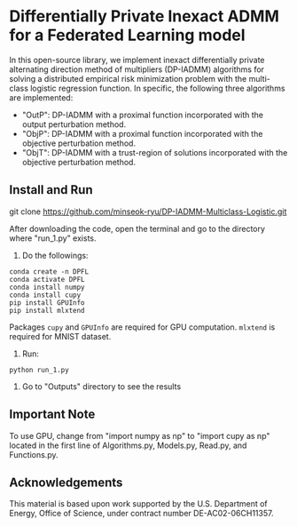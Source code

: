 # Differentially Private Inexact ADMM for a Federated Learning model

In this open-source library, we implement inexact differentially private alternating direction method of multipliers (DP-IADMM) algorithms for solving a distributed empirical risk minimization problem with the multi-class logistic regression function.
In specific, the following three algorithms are implemented:

- "OutP": DP-IADMM with a proximal function incorporated with the output perturbation method.
- "ObjP":  DP-IADMM with a proximal function incorporated with the objective perturbation method.
- "ObjT":  DP-IADMM with a trust-region of solutions incorporated with the objective perturbation method. 
 
## Install and Run 

git clone https://github.com/minseok-ryu/DP-IADMM-Multiclass-Logistic.git

After downloading the code, open the terminal and go to the directory where "run_1.py" exists.

1. Do the followings:
```
conda create -n DPFL	
conda activate DPFL	
conda install numpy	
conda install cupy
pip install GPUInfo
pip install mlxtend
```	
Packages `cupy` and `GPUInfo` are required for GPU computation. `mlxtend` is required for MNIST dataset.
1. Run:
```
python run_1.py
```	
1. Go to "Outputs" directory to see the results 

## Important Note
To use GPU, change from "import numpy as np" to  "import cupy as np" located in the first line of Algorithms.py, Models.py, Read.py, and Functions.py.

## Acknowledgements

This material is based upon work supported by the U.S. Department of Energy, Office of Science, under contract number DE-AC02-06CH11357.
